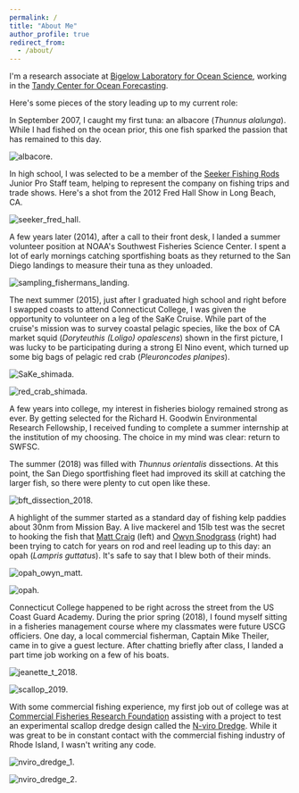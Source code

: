 ```yaml
---
permalink: /
title: "About Me"
author_profile: true
redirect_from: 
  - /about/
---
```


I'm a research associate at [Bigelow Laboratory for Ocean Science](https://www.bigelow.org/), working in the [Tandy Center for Ocean Forecasting](https://www.bigelow.org/services/ocean-forecasting/).

Here's some pieces of the story leading up to my current role:

In September 2007, I caught my first tuna: an albacore (*Thunnus alalunga*). While I had fished on the ocean prior, this one fish sparked the passion that has remained to this day.

![albacore.](/images/albacore_15_sep_2007.jpeg)

In high school, I was selected to be a member of the [Seeker Fishing Rods](https://seekerrods.com/) Junior Pro Staff team, helping to represent the company on fishing trips and trade shows. Here's a shot from the 2012 Fred Hall Show in Long Beach, CA.

![seeker_fred_hall.](/images/seeker_fred_hall.JPG)

A few years later (2014), after a call to their front desk, I landed a summer volunteer position at NOAA's Southwest Fisheries Science Center. I spent a lot of early mornings catching sportfishing boats as they returned to the San Diego landings to measure their tuna as they unloaded.

![sampling_fishermans_landing.](/images/sampling_fishermans_landing.JPG)

The next summer (2015), just after I graduated high school and right before I swapped coasts to attend Connecticut College, I was given the opportunity to volunteer on a leg of the SaKe Cruise. While part of the cruise's mission was to survey coastal pelagic species, like the box of CA market squid (*Doryteuthis (Loligo) opalescens*) shown in the first picture, I was lucky to be participating during a strong El Nino event, which turned up some big bags of pelagic red crab (*Pleuroncodes planipes*).

![SaKe_shimada.](/images/SaKe_shimada_2015.JPG)

![red_crab_shimada.](/images/red_crab_shimada.JPG)

A few years into college, my interest in fisheries biology remained strong as ever. By getting selected for the Richard H. Goodwin Environmental Research Fellowship, I received funding to complete a summer internship at the institution of my choosing. The choice in my mind was clear: return to SWFSC.

The summer (2018) was filled with *Thunnus orientalis* dissections. At this point, the San Diego sportfishing fleet had improved its skill at catching the larger fish, so there were plenty to cut open like these. 

![bft_dissection_2018.](/images/bft_dissection_2018.JPG)

A highlight of the summer started as a standard day of fishing kelp paddies about 30nm from Mission Bay. A live mackerel and 15lb test was the secret to hooking the fish that [Matt Craig](https://pubmed.ncbi.nlm.nih.gov/29690102/) (left) and [Owyn Snodgrass](https://pubmed.ncbi.nlm.nih.gov/25977549/) (right) had been trying to catch for years on rod and reel leading up to this day: an opah (*Lampris guttatus*). It's safe to say that I blew both of their minds.

![opah_owyn_matt.](/images/opah_owyn_matt.JPG)

![opah.](/images/opah.JPG)

Connecticut College happened to be right across the street from the US Coast Guard Academy. During the prior spring (2018), I found myself sitting in a fisheries management course where my classmates were future USCG officiers. One day, a local commercial fisherman, Captain Mike Theiler, came in to give a guest lecture. After chatting briefly after class, I landed a part time job working on a few of his boats.

![jeanette_t_2018.](/images/jeanette_t_2018.JPG)

![scallop_2019.](/images/scallop_2019.JPG)

With some commercial fishing experience, my first job out of college was at [Commercial Fisheries Research Foundation](https://www.cfrfoundation.org/) assisting with a project to test an experimental scallop dredge design called the [N-viro Dredge](https://n-virodredge.com/). While it was great to be in constant contact with the commercial fishing industry of Rhode Island, I wasn't writing any code. 

![nviro_dredge_1.](/images/nviro_dredge_1.JPG)

![nviro_dredge_2.](/images/nviro_dredge_2.JPG)




